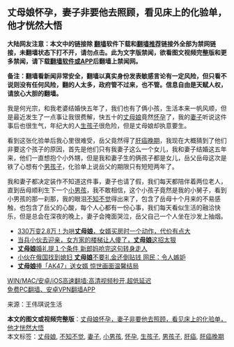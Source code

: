  <h2>丈母娘怀孕，妻子非要他去照顾，看见床上的化验单，他才恍然大悟</h2> <p class="notice"><b>大陆网友注意：本文中的链接除 <a href="https://github.com/bannedbook/fanqiang" >翻墙</a>软件下载和<a href="https://github.com/killgcd/justmysocks/blob/master/README.md">翻墙推荐</a>链接外全部为禁网链接，未翻墙状态下打不开，请勿点击。此为文字版禁闻，欲看图文视频完整版和更多禁闻，请下载<a href="https://github.com/bannedbook/fanqiang">翻墙软件或APP</a>后翻墙上禁闻网。</p><p>备注：翻墙看新闻非常安全，翻墙以真实身份发表敏感言论有一定风险，但只看不说则没有任何风险，翻的人太多，政府管不过来，也不管。信息自由是天赋人权，请放心大胆的翻墙。</b></p>  <div class="entry"> <p>我是何光宗，和我老婆结婚快五年了，我们也有了俩小孩，生活本来一帆风顺，但是最近发生了一点事让我很费解，快五十的<a href="https://www.bannedbook.org/bnews/tag/%E4%B8%88%E6%AF%8D%E5%A8%98/" class="st_tag internal_tag" rel="tag" title="标签 丈母娘 下的日志">丈母娘</a>竟然<a href="https://www.bannedbook.org/bnews/tag/%e6%80%80%e5%ad%95/" class="st_tag internal_tag" rel="tag" title="标签 怀孕 下的日志">怀孕</a>了，我的<a href="https://www.bannedbook.org/bnews/tag/%e5%a6%bb%e5%ad%90/" class="st_tag internal_tag" rel="tag" title="标签 妻子 下的日志">妻子</a>听说这件事后也很生气，年纪大的人<a href="https://www.bannedbook.org/bnews/tag/%E7%94%9F%E5%AD%A9%E5%AD%90/" class="st_tag internal_tag" rel="tag" title="标签 生孩子 下的日志">生孩子</a>很危险，但是丈母娘却执意要生。</p> <p>看到这张化验单后我心里很难受，岳父竟然得了<a href="https://www.bannedbook.org/bnews/tag/%E8%82%9D%E7%99%8C%E6%99%9A%E6%9C%9F/" class="st_tag internal_tag" rel="tag" title="标签 肝癌晚期 下的日志">肝癌晚期</a>，我现在大概猜到了他们非要这个孩子的原因，首先是他们只有我妻子这么一个女儿，我和妻子结婚这五年来，他们一直想抱个小外甥，但是我和妻子生的俩孩子都是女儿，岳父岳母这次是铁了心想有个<a href="https://www.bannedbook.org/bnews/tag/%E7%94%B7%E5%AD%A9%E5%AD%90/" class="st_tag internal_tag" rel="tag" title="标签 男孩子 下的日志">男孩子</a>，化验单上说岳父的期限只有短短两年了。</p>  <p>我和妻子都决定装作不知道这件事，妻子也请了假，我们每天都陪伴着两位老人，直到岳母顺利生下一个<a href="https://www.bannedbook.org/bnews/tag/%E5%B0%8F%E7%94%B7%E5%AD%A9/" class="st_tag internal_tag" rel="tag" title="标签 小男孩 下的日志">小男孩</a>，我不敢相信，这个小孩子竟然是我的小舅子，看到小男孩的那一刹那，我的眼泪<a href="https://www.bannedbook.org/bnews/tag/%E4%B8%8D%E7%9F%A5%E4%B8%8D%E8%A7%89/" class="st_tag internal_tag" rel="tag" title="标签 不知不觉 下的日志">不知不觉</a>得出来了，包含了岳母十个月来的不易感触，也包含了岳父的心酸，每个人心都有一份心事，我们每天看似生活的融洽快乐，但是总会在深夜的晚上，妻子会掩面哭泣，岳父自己一个人坐在沙发上抽烟。</p> <ul class='op-related-articles' title='相关阅读'> <li><a href='https://www.bannedbook.org/bnews/funmedia/20210330/1515536.html' target='_blank'>330万变2.8万！为哄<b>丈母娘</b>，女婿买房时一个动作，代价有点大</a></li> <li><a href='https://www.bannedbook.org/bnews/funmedia/20210310/1501602.html' target='_blank'>当兵小伙去迎亲，女方家的楼梯让人傻了，<b>丈母娘</b>这招太狠</a></li> <li><a href='https://www.bannedbook.org/bnews/cbnews/20201231/1458469.html' target='_blank'><b>丈母娘</b>婚礼提１个条件 新郎妈呛完这句转身走人</a></li> <li><a href='https://www.bannedbook.org/bnews/funmedia/20201229/1456836.html' target='_blank'>小伙在俄国找到媳妇 <b>丈母娘</b>不要礼金还倒贴钱 网民：令人嫉妒</a></li> <li><a href='https://www.bannedbook.org/bnews/funmedia/20201209/1444489.html' target='_blank'><b>丈母娘</b>捧「AK47」送女婿 惊世画面温馨结局</a></li> </ul> <p class="texttj"> <a href="https://github.com/bannedbook/fanqiang/wiki/V2ray%E6%9C%BA%E5%9C%BA" target="_blank">WIN/MAC/安卓/iOS高速翻墙:高清视频秒开,超低延迟</a><br/> <a href="https://github.com/bannedbook/fanqiang/wiki/%E7%A6%81%E9%97%BB%E7%BD%91%E5%AE%89%E5%8D%93%E7%BF%BB%E5%A2%99%E6%96%B0%E9%97%BBAPP" target="_blank">免费PC翻墙、安卓VPN翻墙APP</a></p> <p> 来源：王伟琪说生活 </p><a name='sharetosocial'></a>       <div><b>本文的图文或视频完整版</b>：<a href='https://www.bannedbook.org/bnews/funmedia/20210403/1518674.html'>丈母娘怀孕，妻子非要他去照顾，看见床上的化验单，他才恍然大悟</a></div>  </div><!--END ENTRY--> <div class="postfooter"> <div>本文标签：<a href="https://www.bannedbook.org/bnews/tag/%E4%B8%88%E6%AF%8D%E5%A8%98/" rel="tag">丈母娘</a>, <a href="https://www.bannedbook.org/bnews/tag/%E4%B8%8D%E7%9F%A5%E4%B8%8D%E8%A7%89/" rel="tag">不知不觉</a>, <a href="https://www.bannedbook.org/bnews/tag/%e5%a6%bb%e5%ad%90/" rel="tag">妻子</a>, <a href="https://www.bannedbook.org/bnews/tag/%E5%B0%8F%E7%94%B7%E5%AD%A9/" rel="tag">小男孩</a>, <a href="https://www.bannedbook.org/bnews/tag/%e6%80%80%e5%ad%95/" rel="tag">怀孕</a>, <a href="https://www.bannedbook.org/bnews/tag/%E7%94%9F%E5%AD%A9%E5%AD%90/" rel="tag">生孩子</a>, <a href="https://www.bannedbook.org/bnews/tag/%E7%94%B7%E5%AD%A9%E5%AD%90/" rel="tag">男孩子</a>, <a href="https://www.bannedbook.org/bnews/tag/%E8%82%9D%E7%99%8C/" rel="tag">肝癌</a>, <a href="https://www.bannedbook.org/bnews/tag/%E8%82%9D%E7%99%8C%E6%99%9A%E6%9C%9F/" rel="tag">肝癌晚期</a></div>  </div><!--END POSTFOOTER--> 